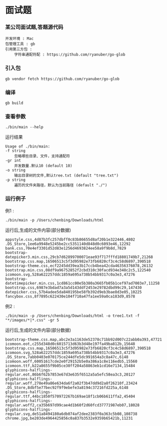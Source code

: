 # 面试题
### 某公司面试题,答题源代码
    开发环境 : Mac
    包管理工具 : gb 
    引用第三方包 : 
    	字符串通配符配 : https://github.com/ryanuber/go-glob

### 引入包
    gb vendor fetch https://github.com/ryanuber/go-glob
### 编译
    gb build
### 查看参数
    ./bin/main --help
运行结果

    Usage of ./bin/main:
    -f string 
    	忽略哪些目录、文件，支持通配符
    -gr int
    	并发数量.默认10 (default 10)
    -o string
    	输出目录树的文件,默认tree.txt (default "tree.txt")
    -p string
    	遍历的文件夹路径，默认为当前路径 (default "./")
	   
### 运行例子
例1 : 

    ./bin/main -p /Users/chenbing/Downloads/html
运行后,生成的文件内容(部分数据)

    appstyle.css,4d87b3fc257dbff0c83b86655d8af20b1e322446,4802 
    .DS_Store,1ee6a9948e5245be2cc5351140d848d0c6093e46,12292 
    bank.css,70e4ef3301d52d83e1256d4693824ee58a9f9b8d,7829 
    bootstrap-datepicker3.min.css,29cb7d62899700071eae93f717fffd18801749b7,21268 
    bootstrap.css.map,16506513c5f3d95982e73fb6820cf3c4c58d6897,390518 
    bootstrap-theme.css,ecf2245dd39ea3b17ccb4bea42cda46356376078,26132 
    bootstrap.min.css,08df9a96752852f2cbd310c30facd934e348c2c5,122540 
    icomoon.svg,528a622257ddc1859a695a738b54bb9317c0a3e3,47276 
    bootstrap-datetimepicker.min.css,1cd861cc00e5b380a3665fb05b1cef97ad7003e7,11258 
    bootstrap.css,6987e3bdad7a3a5d143ddf2453e29782dbd99c29,147430 
    datepicker.css,57b4adee5da840195be58fb392d9eb3bae8d3e05,10225 
    fancybox.css,8f7895c622430e104f710a47fa1ee59a0ca183d9,8578 
	
例2 :

    ./bin/main -p /Users/chenbing/Downloads/html -o tree1.txt -f "*/images/*|*.css" -gr 5
运行后,生成的文件内容(部分数据)

    bootstrap-theme.css.map,abc2e3a1163de52378c71bb92d007c22abb0a393,47721 
    icomoon.eot,c255d348d0c6015713d63b3d48e197fa49ba812b,15648 
    bootstrap.css.map,16506513c5f3d95982e73fb6820cf3c4c58d6897,390518 
    icomoon.svg,528a622257ddc1859a695a738b54bb9317c0a3e3,47276 
    .DS_Store,7abb0403e070175ce244dfe5dc991654a3c8a47c,6148 
    icomoon.woff,60051617cde2e0f29152b5e0a386a1c8e116edb5,15560 
    icomoon.ttf,b22a8655f9b05ce30ff204a58863eb1cd16e7134,15484 
    glyphicons-halflings-regular.eot,86b6f62b7853e67d3e635f6512a5a5efc58ea3c3,20127 
    glyphicons-halflings-regular.woff,278e49a86e634da6f2a02f3b47dd9d2a8f26210f,23424 
    .DS_Store,8dbf5e77bec92f9f9ebefe3a8194c37216fd225a,6148 
    glyphicons-halflings-regular.ttf,44bc1850f570972267b169ae18f1cb06b611ffa2,45404 
    glyphicons-halflings-regular.woff2,ca35b697d99cae4d1b60f2d60fcd37771987eb07,18028 
    glyphicons-halflings-regular.svg,de51a8494180a6db074af2dee2383f0a363c5b08,108738 
    chrome.jpg,be203de4964425856c0a837b3532e9359b65421b,11231     